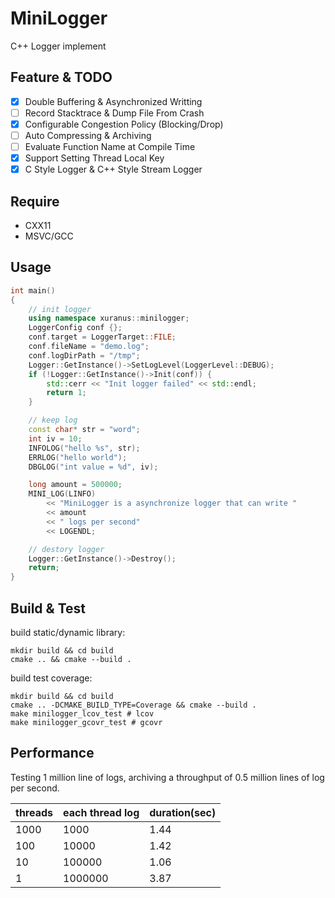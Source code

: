 # MiniLogger
C++ Logger implement

## Feature & TODO
 - [X] Double Buffering & Asynchronized Writting
 - [ ] Record Stacktrace & Dump File From Crash
 - [X] Configurable Congestion Policy (Blocking/Drop)
 - [ ] Auto Compressing & Archiving
 - [ ] Evaluate Function Name at Compile Time
 - [x] Support Setting Thread Local Key
 - [x] C Style Logger & C++ Style Stream Logger

## Require
 - CXX11
 - MSVC/GCC

## Usage
```cpp
int main()
{
    // init logger
    using namespace xuranus::minilogger;
    LoggerConfig conf {};
    conf.target = LoggerTarget::FILE;
    conf.fileName = "demo.log";
    conf.logDirPath = "/tmp";
    Logger::GetInstance()->SetLogLevel(LoggerLevel::DEBUG);
    if (!Logger::GetInstance()->Init(conf)) {
        std::cerr << "Init logger failed" << std::endl;
        return 1;
    }

    // keep log
    const char* str = "word";
    int iv = 10;
    INFOLOG("hello %s", str);
    ERRLOG("hello world");
    DBGLOG("int value = %d", iv);

    long amount = 500000;
    MINI_LOG(LINFO)
        << "MiniLogger is a asynchronize logger that can write "
        << amount
        << " logs per second"
        << LOGENDL;

    // destory logger
    Logger::GetInstance()->Destroy();
    return;
}
```

## Build & Test
build static/dynamic library:
```
mkdir build && cd build
cmake .. && cmake --build .
```

build test coverage:
```
mkdir build && cd build
cmake .. -DCMAKE_BUILD_TYPE=Coverage && cmake --build .
make minilogger_lcov_test # lcov
make minilogger_gcovr_test # gcovr
```

## Performance
Testing 1 million line of logs, archiving a throughput of 0.5 million lines of log per second.

| threads | each thread log | duration(sec) |
|---------|-----------------|---------------|
| 1000    | 1000            |       1.44      |
| 100     | 10000           |       1.42    |
| 10      | 100000          |       1.06    |
| 1       | 1000000         |       3.87    |

